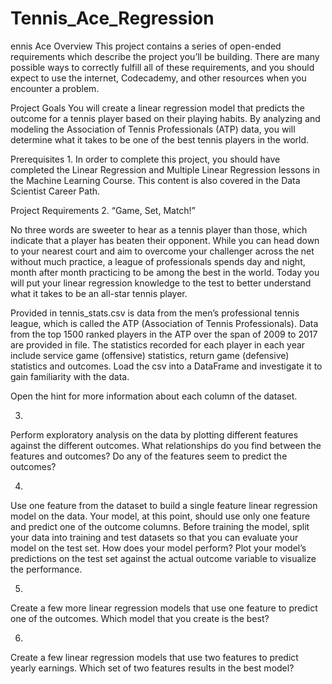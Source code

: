 # Tennis_Ace_Regression

ennis Ace
Overview
This project contains a series of open-ended requirements which describe the project you’ll be building. 
There are many possible ways to correctly fulfill all of these requirements, and you should expect to use the internet, Codecademy, and other resources when you encounter a problem.

Project Goals
You will create a linear regression model that predicts the outcome for a tennis player based on their playing habits. 
By analyzing and modeling the Association of Tennis Professionals (ATP) data, you will determine what it takes to be one of the best tennis players in the world.



Prerequisites
1.
In order to complete this project, you should have completed the Linear Regression and Multiple Linear Regression lessons in the Machine Learning Course. This content is also covered in the Data Scientist Career Path.

Project Requirements
2.
“Game, Set, Match!”

No three words are sweeter to hear as a tennis player than those, which indicate that a player has beaten their opponent. While you can head down to your nearest court and aim to overcome your challenger across the net without much practice, a league of professionals spends day and night, month after month practicing to be among the best in the world. Today you will put your linear regression knowledge to the test to better understand what it takes to be an all-star tennis player.

Provided in tennis_stats.csv is data from the men’s professional tennis league, which is called the ATP (Association of Tennis Professionals). Data from the top 1500 ranked players in the ATP over the span of 2009 to 2017 are provided in file. The statistics recorded for each player in each year include service game (offensive) statistics, return game (defensive) statistics and outcomes. Load the csv into a DataFrame and investigate it to gain familiarity with the data.

Open the hint for more information about each column of the dataset.


3.
Perform exploratory analysis on the data by plotting different features against the different outcomes. What relationships do you find between the features and outcomes? Do any of the features seem to predict the outcomes?



4.
Use one feature from the dataset to build a single feature linear regression model on the data. Your model, at this point, should use only one feature and predict one of the outcome columns. Before training the model, split your data into training and test datasets so that you can evaluate your model on the test set. How does your model perform? Plot your model’s predictions on the test set against the actual outcome variable to visualize the performance.


5.
Create a few more linear regression models that use one feature to predict one of the outcomes. Which model that you create is the best?


6.
Create a few linear regression models that use two features to predict yearly earnings. Which set of two features results in the best model?
